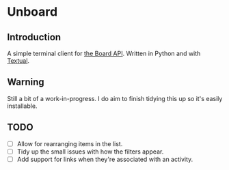 # Unboard

## Introduction

A simple terminal client for [the Board API](https://www.boredapi.com/).
Written in Python and with [Textual](https://textual.textualize.io/).

## Warning

Still a bit of a work-in-progress. I do aim to finish tidying this up so
it's easily installable.

## TODO

- [ ] Allow for rearranging items in the list.
- [ ] Tidy up the small issues with how the filters appear.
- [ ] Add support for links when they're associated with an activity.

[//]: # (README.md ends here)

